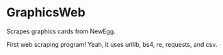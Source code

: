 # GraphicsWeb
Scrapes graphics cards from NewEgg.

First web scraping program! 
Yeah, it uses urllib, bs4, re, requests, and csv.
